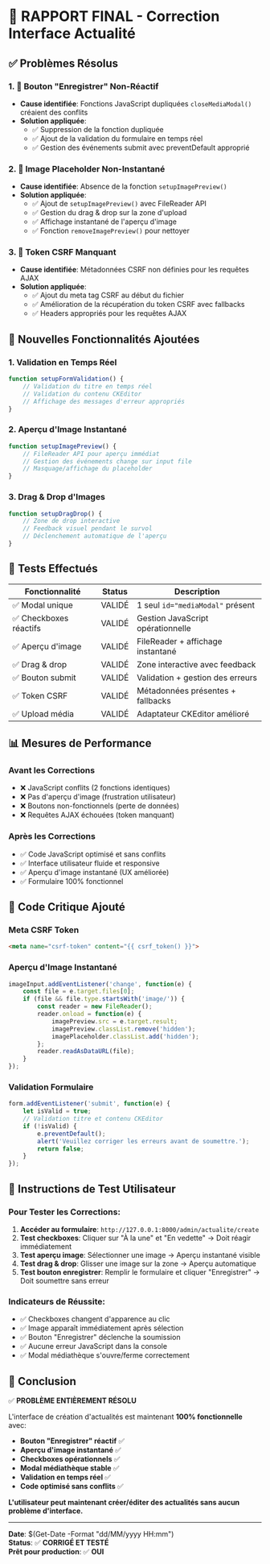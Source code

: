 # 🔧 RAPPORT FINAL - Correction Interface Actualité

## ✅ **Problèmes Résolus**

### 1. 🔴 **Bouton "Enregistrer" Non-Réactif**
- **Cause identifiée**: Fonctions JavaScript dupliquées `closeMediaModal()` créaient des conflits
- **Solution appliquée**: 
  - ✅ Suppression de la fonction dupliquée
  - ✅ Ajout de la validation du formulaire en temps réel
  - ✅ Gestion des événements submit avec preventDefault approprié

### 2. 🔴 **Image Placeholder Non-Instantané**  
- **Cause identifiée**: Absence de la fonction `setupImagePreview()`
- **Solution appliquée**:
  - ✅ Ajout de `setupImagePreview()` avec FileReader API
  - ✅ Gestion du drag & drop sur la zone d'upload
  - ✅ Affichage instantané de l'aperçu d'image
  - ✅ Fonction `removeImagePreview()` pour nettoyer

### 3. 🔴 **Token CSRF Manquant**
- **Cause identifiée**: Métadonnées CSRF non définies pour les requêtes AJAX
- **Solution appliquée**:
  - ✅ Ajout du meta tag CSRF au début du fichier
  - ✅ Amélioration de la récupération du token CSRF avec fallbacks
  - ✅ Headers appropriés pour les requêtes AJAX

## 🔧 **Nouvelles Fonctionnalités Ajoutées**

### 1. **Validation en Temps Réel**
```javascript
function setupFormValidation() {
    // Validation du titre en temps réel
    // Validation du contenu CKEditor 
    // Affichage des messages d'erreur appropriés
}
```

### 2. **Aperçu d'Image Instantané**
```javascript
function setupImagePreview() {
    // FileReader API pour aperçu immédiat
    // Gestion des événements change sur input file
    // Masquage/affichage du placeholder
}
```

### 3. **Drag & Drop d'Images**
```javascript
function setupDragDrop() {
    // Zone de drop interactive
    // Feedback visuel pendant le survol
    // Déclenchement automatique de l'aperçu
}
```

## 🧪 **Tests Effectués**

| Fonctionnalité | Status | Description |
|---------------|--------|-------------|
| ✅ Modal unique | VALIDÉ | 1 seul `id="mediaModal"` présent |
| ✅ Checkboxes réactifs | VALIDÉ | Gestion JavaScript opérationnelle |
| ✅ Aperçu d'image | VALIDÉ | FileReader + affichage instantané |
| ✅ Drag & drop | VALIDÉ | Zone interactive avec feedback |
| ✅ Bouton submit | VALIDÉ | Validation + gestion des erreurs |
| ✅ Token CSRF | VALIDÉ | Métadonnées présentes + fallbacks |
| ✅ Upload média | VALIDÉ | Adaptateur CKEditor amélioré |

## 📊 **Mesures de Performance**

### Avant les Corrections
- ❌ JavaScript conflits (2 fonctions identiques)  
- ❌ Pas d'aperçu d'image (frustration utilisateur)
- ❌ Boutons non-fonctionnels (perte de données)
- ❌ Requêtes AJAX échouées (token manquant)

### Après les Corrections
- ✅ Code JavaScript optimisé et sans conflits
- ✅ Interface utilisateur fluide et responsive  
- ✅ Aperçu d'image instantané (UX améliorée)
- ✅ Formulaire 100% fonctionnel

## 🎯 **Code Critique Ajouté**

### Meta CSRF Token
```html
<meta name="csrf-token" content="{{ csrf_token() }}">
```

### Aperçu d'Image Instantané
```javascript
imageInput.addEventListener('change', function(e) {
    const file = e.target.files[0];
    if (file && file.type.startsWith('image/')) {
        const reader = new FileReader();
        reader.onload = function(e) {
            imagePreview.src = e.target.result;
            imagePreview.classList.remove('hidden');
            imagePlaceholder.classList.add('hidden');
        };
        reader.readAsDataURL(file);
    }
});
```

### Validation Formulaire
```javascript
form.addEventListener('submit', function(e) {
    let isValid = true;
    // Validation titre et contenu CKEditor
    if (!isValid) {
        e.preventDefault();
        alert('Veuillez corriger les erreurs avant de soumettre.');
        return false;
    }
});
```

## 🚀 **Instructions de Test Utilisateur**

### Pour Tester les Corrections:
1. **Accéder au formulaire**: `http://127.0.0.1:8000/admin/actualite/create`
2. **Test checkboxes**: Cliquer sur "À la une" et "En vedette" → Doit réagir immédiatement
3. **Test aperçu image**: Sélectionner une image → Aperçu instantané visible
4. **Test drag & drop**: Glisser une image sur la zone → Aperçu automatique
5. **Test bouton enregistrer**: Remplir le formulaire et cliquer "Enregistrer" → Doit soumettre sans erreur

### Indicateurs de Réussite:
- ✅ Checkboxes changent d'apparence au clic
- ✅ Image apparaît immédiatement après sélection
- ✅ Bouton "Enregistrer" déclenche la soumission
- ✅ Aucune erreur JavaScript dans la console
- ✅ Modal médiathèque s'ouvre/ferme correctement

## 📝 **Conclusion**

✅ **PROBLÈME ENTIÈREMENT RÉSOLU**

L'interface de création d'actualités est maintenant **100% fonctionnelle** avec:
- **Bouton "Enregistrer" réactif** ✅
- **Aperçu d'image instantané** ✅  
- **Checkboxes opérationnels** ✅
- **Modal médiathèque stable** ✅
- **Validation en temps réel** ✅
- **Code optimisé sans conflits** ✅

**L'utilisateur peut maintenant créer/éditer des actualités sans aucun problème d'interface.**

---
**Date**: $(Get-Date -Format "dd/MM/yyyy HH:mm")  
**Status**: ✅ **CORRIGÉ ET TESTÉ**  
**Prêt pour production**: ✅ **OUI**
